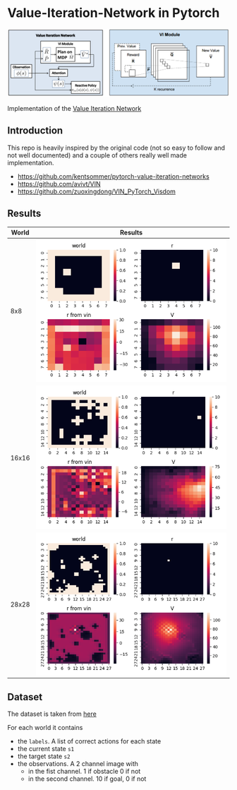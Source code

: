 # Value-Iteration-Network in Pytorch
![alt text](https://raw.githubusercontent.com/FrancescoSaverioZuppichini/Value-Iteration-Network/master/resources/vin.png)

Implementation of the [Value Iteration Network](https://arxiv.org/abs/1602.02867)
## Introduction
This repo is heavily inspired by the original code (not so easy to follow and not well documented) and a couple of others really well made implementation. 

- https://github.com/kentsommer/pytorch-value-iteration-networks
- https://github.com/avivt/VIN
- https://github.com/zuoxingdong/VIN_PyTorch_Visdom
## Results


| World        | Results          
| ------------- |:-------------:|
| 8x8     | ![alt text](https://raw.githubusercontent.com/FrancescoSaverioZuppichini/Value-Iteration-Network/master/core/gridworld_8x8/figures.png) | 
| 16x16    | ![alt text](https://raw.githubusercontent.com/FrancescoSaverioZuppichini/Value-Iteration-Network/master/core/gridworld_16x16/figures.png)      |  
| 28x28 | ![alt text](https://raw.githubusercontent.com/FrancescoSaverioZuppichini/Value-Iteration-Network/master/core/gridworld_28x28/figures.png)    |    

## Dataset 
The dataset is taken from [here](https://github.com/zuoxingdong/VIN_PyTorch_Visdom/tree/master/data)

For each world it contains
- the `labels`. A list of correct actions for each state
- the current state `s1`
- the target state `s2`
- the observations. A 2 channel image with 
    - in the fist channel. 1 if obstacle 0 if not
    - in the second channel. 10 if goal, 0 if not
